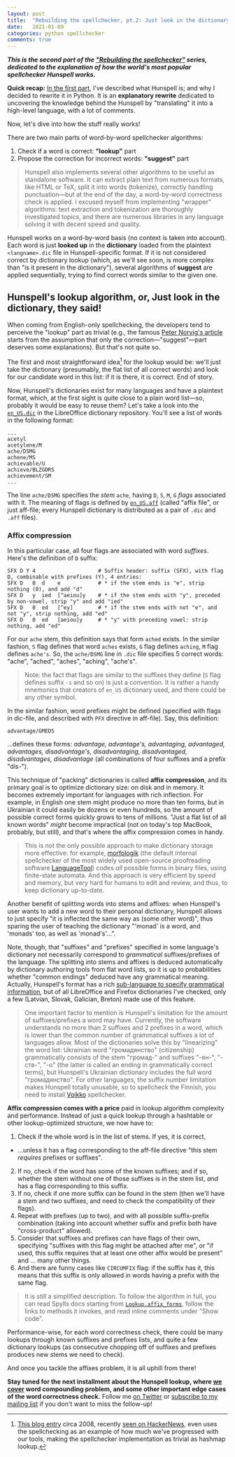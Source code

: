 ```yaml
---
layout: post
title:  "Rebuilding the spellchecker, pt.2: Just look in the dictionary, they said!"
date:   2021-01-09
categories: python spellchecker
comments: true
---
```


**_This is the second part of the ["Rebuilding the spellchecker"](/spellchecker.html) series, dedicated to the explanation of how the world's most popular spellchecker Hunspell works._**

**Quick recap:** [In the first part](2021-01-05-spellchecker-1.html), I've described what Hunspell is; and why I decided to rewrite it in Python. It is an **explanatory rewrite** dedicated to uncovering the knowledge behind the Hunspell by "translating" it into a high-level language, with a lot of comments.

Now, let's dive into how the stuff really works!

There are two main parts of word-by-word spellchecker algorithms:

1. Check if a word is correct: **"lookup"** part
2. Propose the correction for incorrect words: **"suggest"** part

> Hunspell also implements several other algorithms to be useful as standalone software. It can extract plain text from numerous formats, like HTML or TeX, split it into words (tokenize), correctly handling punctuation—but at the end of the day, a word-by-word correctness check is applied. I excused myself from implementing "wrapper" algorithms: text extraction and tokenization are thoroughly investigated topics, and there are numerous libraries in any language solving it with decent speed and quality.

Hunspell works on a word-by-word basis (no context is taken into account). Each word is just **looked up** in the **dictionary** loaded from the plaintext  `<langname>.dic` file in Hunspell-specific format. If it is not considered correct by dictionary lookup (which, as we'll see soon, is more complex than "is it present in the dictionary"), several algorithms of **suggest** are applied sequentially, trying to find correct words similar to the given one.

## Hunspell's lookup algorithm, or, Just look in the dictionary, they said!

When coming from English-only spellchecking, the developers tend to perceive the "lookup" part as trivial (e.g., the famous [Peter Norvig's article](https://norvig.com/spell-correct.html) starts from the assumption that only the correction—"suggest"—part deserves some explanations). But that's not quite so.

The first and most straightforward idea[^1] for the lookup would be: we'll just take the dictionary (presumably, the flat list of all correct words) and look for our candidate word in this list: if it is there, it is correct. End of story.

[^1]: [This blog entry](https://prog21.dadgum.com/29.html) circa 2008, recently [seen on HackerNews](https://news.ycombinator.com/item?id=25296900), even uses the spellchecking as an example of how much we've progressed with our tools, making the spellchecker implementation as trivial as hashmap lookup.

Now, Hunspell's dictionaries exist for many languages and have a plaintext format, which, at the first sight is quite close to a plain word list—so, probably it would be easy to reuse them? Let's take a look into the [`en_US.dic`](https://github.com/LibreOffice/dictionaries/blob/master/en/en_US.dic) in the LibreOffice dictionary repository. You'll see a list of words in the following format:

```
...
acetyl
acetylene/M
ache/DSMG
achene/MS
achievable/U
achieve/BLZGDRS
achievement/SM
...
```

The line `ache/DSMG` specifies the _stem_ `ache`, having `D`, `S`, `M`, `G` _flags_ associated with it. The meaning of flags is defined by [`en_US.aff`](https://github.com/LibreOffice/dictionaries/blob/master/en/en_US.aff) (called "affix file", or just aff-file; every Hunspell dictionary is distributed as a pair of `.dic` and `.aff` files).

### Affix compression

In this particular case, all four flags are associated with word _suffixes_. Here's the definition of `D` suffix:

```
SFX D Y 4                    # Suffix header: suffix (SFX), with flag D, combinable with prefixes (Y), 4 entries:
SFX D   0  d    e            # * if the stem ends is "e", strip nothing (0), and add "d"
SFX D   y  ied  [^aeiou]y    # * if the stem ends with "y", preceded by non-vowel, strip "y" and add "ied"
SFX D   0  ed   [^ey]        # * if the stem ends with not "e", and not "y", strip nothing, add "ed"
SFX D   0  ed   [aeiou]y     # * "y" with preceding vowel: strip nothing, add "ed"
```

For our `ache` stem, this definition says that form `ached` exists. In the similar fashion, `S` flag defines that word `aches` exists, `G` flag defines `aching`, `M` flag defines `ache's`. So, the `ache/DSMG` line in `.dic` file specifies 5 correct words: "ache", "ached", "aches", "aching", "ache's".

> Note: the fact that flags are similar to the suffixes they define (`S` flag defines suffix `-s` and so on) is just a convention. It is rather a handy mnemonics that creators of `en_US` dictionary used, and there could be any other symbol.

In the similar fashion, word prefixes might be defined (specified with flags in dic-file, and described with `PFX` directive in aff-file). Say, this definition:

```
advantage/GMEDS
```

...defines these forms: _advantage, advantage's, advantaging, advantaged, advantages, disadvantage's, disadvantaging, disadvantaged, disadvantages, disadvantage_ (all combinations of four suffixes and a prefix "dis-").

This technique of "packing" dictionaries is called **affix compression**, and its primary goal is to optimize dictionary size: on disk and in memory. It becomes extremely important for languages with rich inflection. For example, in English one stem might produce no more than ten forms, but in Ukrainian it could easily be dozens or even hundreds, so the amount of possible correct forms quickly grows to tens of millions. "Just a flat list of all known words" _might_ become impractical (not on today's top MacBook, probably, but still), and that's where the affix compression comes in handy.

> This is not the only possible approach to make dictionary storage more effective: for example, [morfologik](https://github.com/morfologik/morfologik-stemming) (the default internal spellchecker of the most widely used open-source proofreading software [LanguageTool](https://languagetool.org)) codes _all_ possible forms in binary files, using finite-state automata. And this approach is very efficient by speed and memory, but very hard for humans to edit and review, and thus, to keep dictionary up-to-date.

Another benefit of splitting words into stems and affixes: when Hunspell's user wants to add a new word to their personal dictionary, Hunspell allows to just specify "it is inflected the same way as (some other word)", thus sparing the user of teaching the dictionary "'monad' is a word, and 'monads' too, as well as 'monad's'...".

Note, though, that "suffixes" and "prefixes" specified in some language's dictionary not necessarily correspond to _grammatical_ suffixes/prefixes of the language. The splitting into stems and affixes is deduced automatically by dictionary authoring tools from flat word lists, so it is up to probabilities whether "common endings" deduced have any grammatical meaning. Actually, Hunspell's format has a rich [sub-language to specify grammatical information](https://manpages.debian.org/experimental/libhunspell-dev/hunspell.5.en.html#Optional_data_fields), but of all LibreOffice and Firefox dictionaries I've checked, only a few (Latvian, Slovak, Galician, Breton) made use of this feature.

> One important factor to mention is Hunspell's limitation for the amount of suffixes/prefixes a word may have. Currently, the software understands no more than 2 suffixes and 2 prefixes in a word, which is lower than the common number of grammatical suffixes a lot of languages allow. Most of the dictionaries solve this by "linearizing" the word list: Ukrainian word "громадянство" (citizenship) grammatically consists of the stem "громад-" and suffixes "-ян-", "-ств-", "-о" (the latter is called an ending in grammatically correct terms), but Hunspell's Ukrainian dictionary includes the full word "громадянство". For other languages, the suffix number limitation makes Hunspell totally unusable, so to spellcheck the Finnish, you need to install [Voikko](https://voikko.puimula.org/) spellchecker.

**Affix compression comes with a price** paid in lookup algorithm complexity and performance. Instead of just a quick lookup through a hashtable or other lookup-optimized structure, we now have to:

1. Check if the whole word is in the list of stems. If yes, it is correct,
  * ...unless it has a flag corresponding to the aff-file directive "this stem _requires_ prefixes or suffixes".
2. If no, check if the word has some of the known suffixes; and if so, whether the stem without one of those suffixes is in the stem list, _and_ has a flag corresponding to this suffix.
3. If no, check if one more suffix can be found in the stem (then we'll have a stem and two suffixes, and need to check the compatibility of their flags).
4. Repeat with prefixes (up to two), and with all possible suffix-prefix combination (taking into account whether suffix and prefix both have "cross-product" allowed).
5. Consider that suffixes and prefixes can have flags of their own, specifying "suffixes with this flag might be attached after me", or "if used, this suffix requires that at least one other affix would be present" and ... many other things.
6. And there are funny cases like `CIRCUMFIX` flag: if the suffix has it, this means that this suffix is only allowed in words having a prefix with the same flag.

> It is _still_ a simplified description. To follow the algorithm in full, you can read Spylls docs starting from [`Lookup.affix_forms`](https://spylls.readthedocs.io/en/latest/hunspell/algo_lookup.html#spylls.hunspell.algo.lookup.Lookup.affix_forms), follow the links to methods it invokes, and read inline comments under "Show code".

Performance-wise, for each word correctness check, there could be many lookups through known suffixes and prefixes lists, and quite a few dictionary lookups (as consecutive chopping off of suffixes and prefixes produces new stems we need to check).

And once you tackle the affixes problem, it is all uphill from there!

**Stay tuned for the next installment about the Hunspell lookup, where [we cover](2021-01-14-spellchecker-3.html) word compounding problem, and some other important edge cases of the word correctness check.** Follow me [on Twitter](https://twitter.com/zverok) or [subscribe to my mailing list](/subscribe.html) if you don't want to miss the follow-up!
